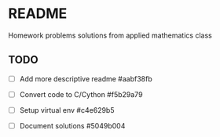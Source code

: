 # README

Homework problems solutions from applied mathematics class

## TODO

* [ ] Add more descriptive readme  #aabf38fb
* [ ] Convert code to C/Cython  #f5b29a79
* [ ] Setup virtual env  #c4e629b5
* [ ] Document solutions  #5049b004

